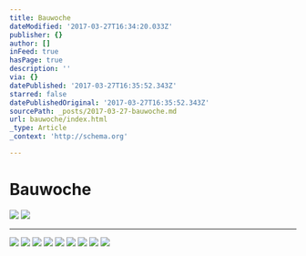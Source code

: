 ```yaml
---
title: Bauwoche
dateModified: '2017-03-27T16:34:20.033Z'
publisher: {}
author: []
inFeed: true
hasPage: true
description: ''
via: {}
datePublished: '2017-03-27T16:35:52.343Z'
starred: false
datePublishedOriginal: '2017-03-27T16:35:52.343Z'
sourcePath: _posts/2017-03-27-bauwoche.md
url: bauwoche/index.html
_type: Article
_context: 'http://schema.org'

---
```

# Bauwoche
![](https://the-grid-user-content.s3-us-west-2.amazonaws.com/088503d4-f705-466e-bd98-f7f29c2b0da5.jpg)
![](https://the-grid-user-content.s3-us-west-2.amazonaws.com/6d50633f-134a-4eff-b23c-4b758832ec35.gif)

---

![](https://the-grid-user-content.s3-us-west-2.amazonaws.com/b3ad96a4-174f-4c2b-8dd8-636ec3ab98e2.jpg)
![](https://the-grid-user-content.s3-us-west-2.amazonaws.com/597d71dc-d35d-40eb-9055-a26f2e434ada.jpg)
![](https://the-grid-user-content.s3-us-west-2.amazonaws.com/72438aa4-bf05-407c-8152-6a2d5d0ac32e.jpg)
![](https://the-grid-user-content.s3-us-west-2.amazonaws.com/27e8558e-12d3-47e0-9f65-ded8f9c36bbf.gif)
![](https://the-grid-user-content.s3-us-west-2.amazonaws.com/fd9195c7-7b1c-4f8e-adff-761141395c44.jpg)
![](https://the-grid-user-content.s3-us-west-2.amazonaws.com/1f3d1a49-550b-4ad2-ab7e-3cf032272169.jpg)
![](https://the-grid-user-content.s3-us-west-2.amazonaws.com/1c252424-dcfa-4090-8687-fc6ad4ba2ed8.jpg)
![](https://the-grid-user-content.s3-us-west-2.amazonaws.com/106eebcb-9e70-49f8-988a-06ac8d9fae63.gif)
![](https://the-grid-user-content.s3-us-west-2.amazonaws.com/9a62992d-5260-4e1b-864e-f6e4a687b3d5.jpg)